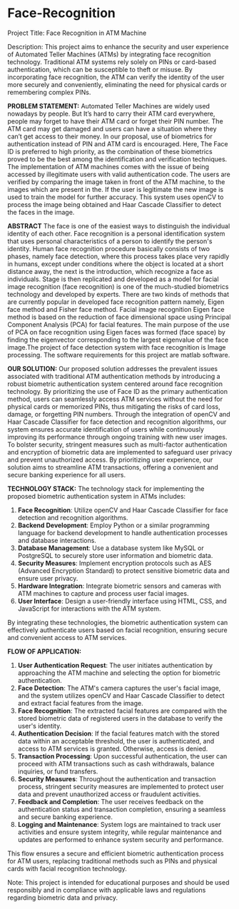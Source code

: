 # Face-Recognition
Project Title: Face Recognition in ATM Machine

Description:
This project aims to enhance the security and user experience of Automated Teller Machines (ATMs) by integrating face recognition technology. Traditional ATM systems rely solely on PINs or card-based authentication, which can be susceptible to theft or misuse. By incorporating face recognition, the ATM can verify the identity of the user more securely and conveniently, eliminating the need for physical cards or remembering complex PINs.

**PROBLEM STATEMENT:** 
Automated Teller Machines are widely used nowadays by people. But It’s hard to carry their ATM card everywhere, people may forget to have their ATM card or forget their PIN number. The ATM card may get damaged and users can have a situation where they can’t get access to their money. In our proposal, use of biometrics for authentication instead of PIN and ATM card is encouraged. Here, The Face ID is preferred to high priority, as the combination of these biometrics proved to be the best among the identification and verification techniques. The implementation of ATM machines comes with the issue of being accessed by illegitimate users with valid authentication code. The users are verified by comparing the image taken in front of the ATM machine, to the images which are present in the. If the user is legitimate the new image is used to train the model for further accuracy. This system uses openCV to process the image being obtained and Haar Cascade Classifier to detect the faces in the image.

**ABSTRACT**
The face is one of the easiest ways to distinguish the individual identity of each other. Face recognition is a personal identification system that uses personal characteristics of a person to identify the person's identity. Human face recognition procedure basically consists of two phases, namely face detection, where this process takes place very rapidly in humans, except under conditions where the object is located at a short distance away, the next is the introduction, which recognize a face as individuals. Stage is then replicated and developed as a model for facial image recognition (face recognition) is one of the much-studied biometrics technology and developed by experts. There are two kinds of methods that are currently popular in developed face recognition pattern namely, Eigen face method and Fisher face method. Facial image recognition Eigen face method is based on the reduction of face dimensional space using Principal Component Analysis (PCA) for facial features. The main purpose of the use of PCA on face recognition using Eigen faces was formed (face space) by finding the eigenvector corresponding to the largest eigenvalue of the face image.The project of face detection system with face recognition is Image processing. The software requirements for this project are matlab software.

**OUR SOLUTION:**
Our proposed solution addresses the prevalent issues associated with traditional ATM authentication methods by introducing a robust biometric authentication system centered around face recognition technology. By prioritizing the use of Face ID as the primary authentication method, users can seamlessly access ATM services without the need for physical cards or memorized PINs, thus mitigating the risks of card loss, damage, or forgetting PIN numbers. Through the integration of openCV and Haar Cascade Classifier for face detection and recognition algorithms, our system ensures accurate identification of users while continuously improving its performance through ongoing training with new user images. To bolster security, stringent measures such as multi-factor authentication and encryption of biometric data are implemented to safeguard user privacy and prevent unauthorized access. By prioritizing user experience, our solution aims to streamline ATM transactions, offering a convenient and secure banking experience for all users.

**TECHNOLOGY STACK:**
The technology stack for implementing the proposed biometric authentication system in ATMs includes:
   1. **Face Recognition**: Utilize openCV and Haar Cascade Classifier for face detection and recognition algorithms.
   2. **Backend Development**: Employ Python or a similar programming language for backend development to handle authentication processes and database interactions.
   3. **Database Management**: Use a database system like MySQL or PostgreSQL to securely store user information and biometric data.
   4. **Security Measures**: Implement encryption protocols such as AES (Advanced Encryption Standard) to protect sensitive biometric data and ensure user privacy.
   5. **Hardware Integration**: Integrate biometric sensors and cameras with ATM machines to capture and process user facial images.
   6. **User Interface**: Design a user-friendly interface using HTML, CSS, and JavaScript for interactions with the ATM system.

By integrating these technologies, the biometric authentication system can effectively authenticate users based on facial recognition, ensuring secure and convenient access to ATM services.

**FLOW OF APPLICATION:**
1. **User Authentication Request**: The user initiates authentication by approaching the ATM machine and selecting the option for biometric authentication.
2. **Face Detection**: The ATM's camera captures the user's facial image, and the system utilizes openCV and Haar Cascade Classifier to detect and extract facial features from the image.
3. **Face Recognition**: The extracted facial features are compared with the stored biometric data of registered users in the database to verify the user's identity.
4. **Authentication Decision**: If the facial features match with the stored data within an acceptable threshold, the user is authenticated, and access to ATM services is granted. Otherwise, access is denied.
5. **Transaction Processing**: Upon successful authentication, the user can proceed with ATM transactions such as cash withdrawals, balance inquiries, or fund transfers.
6. **Security Measures**: Throughout the authentication and transaction process, stringent security measures are implemented to protect user data and prevent unauthorized access or fraudulent activities.
7. **Feedback and Completion**: The user receives feedback on the authentication status and transaction completion, ensuring a seamless and secure banking experience.
8. **Logging and Maintenance**: System logs are maintained to track user activities and ensure system integrity, while regular maintenance and updates are performed to enhance system security and performance.

This flow ensures a secure and efficient biometric authentication process for ATM users, replacing traditional methods such as PINs and physical cards with facial recognition technology.

Note: This project is intended for educational purposes and should be used responsibly and in compliance with applicable laws and regulations regarding biometric data and privacy.
